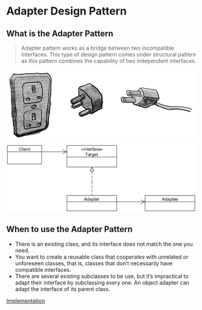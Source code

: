 #   Adapter Design Pattern


##  What is the Adapter Pattern
>   Adapter pattern works as a bridge between two incompatible interfaces. This type of design pattern comes under 
    structural pattern as this pattern combines the capability of two independent interfaces.   

![UML diagram](https://github.com/11andrew1991/design_patterns/blob/master/Adapter/img/adapter-02.PNG)
![UML diagram](https://github.com/11andrew1991/design_patterns/blob/master/Adapter/img/adapter.PNG)

            
        
##  When to use the Adapter Pattern
-   There is an existing class, and its interface does not match the one you need.
-   You want to create a reusable class that cooperates with unrelated or unforeseen classes, that is, classes that 
    don’t necessarily have compatible interfaces.
-   There are several existing subclasses to be use, but it’s impractical to adapt their interface by subclassing 
    every one. An object adapter can adapt the interface of its parent class.
    
    
[Implementation](https://github.com/11andrew1991/design_patterns/tree/master/Adapter/app/)
